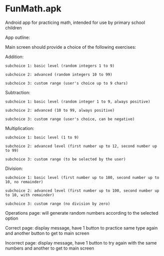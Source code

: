 # FunMath.apk
Android app for practicing math, intended for use by primary school children

App outline:

Main screen should provide a choice of the following exercises:

Addition:

    subchoice 1: basic level (random integers 1 to 9)
    
    subchoice 2: advanced (random integers 10 to 99)
    
    subchoice 3: custom range (user's choice up to 9 chars)
    
Subtraction:

    subchoice 1: basic level (random integer 1 to 9, always positive)
    
    subchoice 2: advanced (10 to 99, always positive)
    
    subchoice 3: custom range (user's choice, can be negative)
    
Multiplication:

    subchoice 1: basic level (1 to 9)
    
    subchoice 2: advanced level (first number up to 12, second number up to 99)
    
    subchoice 3: custom range (to be selected by the user)
    
Division:

    subchoice 1: basic level (first number up to 100, second number up to 10, no remainder)
    
    subchoice 2: advanced level (first number up to 100, second number up to 10, with remainder)
    
    subchoice 3: custom range (no division by zero)
    
Operations page: will generate random numbers according to the selected option

Correct page: display message, have 1 button to practice same type again and another button to get to main screen

Incorrect page: display message, have 1 button to try again with the same numbers and another to get to main screen 


